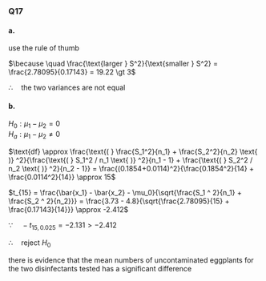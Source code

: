 ### Q17  

#### a.  

use the rule of thumb  

$\because \quad \frac{\text{larger } S^2}{\text{smaller } S^2} = \frac{2.78095}{0.17143} = 19.22 \gt 3$  

$\therefore \quad \text{the two variances are not equal}$  

#### b.  

$H_0: \mu_1 - \mu_2 = 0$  
$H_a: \mu_1 - \mu_2 \neq 0$  

$\text{df} \approx \frac{\text{( } \frac{S_1^2}{n_1} + \frac{S_2^2}{n_2} \text{ )} ^2}{\frac{\text{( } S_1^2 / n_1 \text{ )} ^2}{n_1 - 1} + \frac{\text{( } S_2^2 / n_2 \text{ )} ^2}{n_2 - 1}}
= \frac{(0.1854+0.0114)^2}{\frac{0.1854^2}{14} + \frac{0.0114^2}{14}} \approx 15$  

$t_{15} = \frac{\bar{x_1} - \bar{x_2} - \mu_0}{\sqrt{\frac{S_1 ^ 2}{n_1} + \frac{S_2 ^ 2}{n_2}}} = \frac{3.73 - 4.8}{\sqrt{\frac{2.78095}{15} + \frac{0.17143}{14}}} \approx -2.412$  

$\because \quad -t_{15, 0.025} = -2.131 > -2.412$  

$\therefore \quad \text{reject } H_0$  

there is  evidence that the mean numbers of uncontaminated eggplants for the two disinfectants tested has a significant difference   
